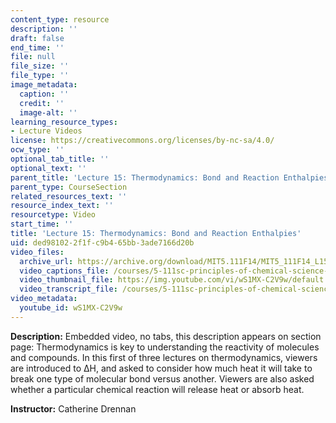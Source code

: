 ```yaml
---
content_type: resource
description: ''
draft: false
end_time: ''
file: null
file_size: ''
file_type: ''
image_metadata:
  caption: ''
  credit: ''
  image-alt: ''
learning_resource_types:
- Lecture Videos
license: https://creativecommons.org/licenses/by-nc-sa/4.0/
ocw_type: ''
optional_tab_title: ''
optional_text: ''
parent_title: 'Lecture 15: Thermodynamics: Bond and Reaction Enthalpies'
parent_type: CourseSection
related_resources_text: ''
resource_index_text: ''
resourcetype: Video
start_time: ''
title: 'Lecture 15: Thermodynamics: Bond and Reaction Enthalpies'
uid: ded98102-2f1f-c9b4-65bb-3ade7166d20b
video_files:
  archive_url: https://archive.org/download/MIT5.111F14/MIT5_111F14_L15_300k.mp4
  video_captions_file: /courses/5-111sc-principles-of-chemical-science-fall-2014/cb734ec20d8b55e497db7e33353336b9_wS1MX-C2V9w.vtt
  video_thumbnail_file: https://img.youtube.com/vi/wS1MX-C2V9w/default.jpg
  video_transcript_file: /courses/5-111sc-principles-of-chemical-science-fall-2014/5a574d83e7d91d964a71eb6fea343d73_wS1MX-C2V9w.pdf
video_metadata:
  youtube_id: wS1MX-C2V9w
---
```

**Description:** Embedded video, no tabs, this description appears on section page: Thermodynamics is key to understanding the reactivity of molecules and compounds. In this first of three lectures on thermodynamics, viewers are introduced to ∆H, and asked to consider how much heat it will take to break one type of molecular bond versus another. Viewers are also asked whether a particular chemical reaction will release heat or absorb heat.

**Instructor:** Catherine Drennan